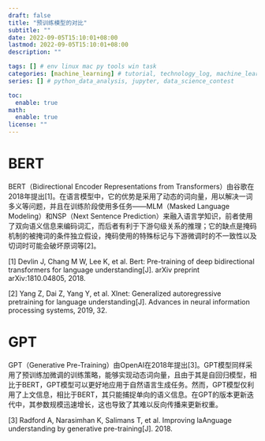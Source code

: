 ```yaml
---
draft: false
title: "预训练模型的对比"
subtitle: ""
date: 2022-09-05T15:10:01+08:00
lastmod: 2022-09-05T15:10:01+08:00
description: ""

tags: [] # env linux mac py tools win task
categories: [machine_learning] # tutorial, technology_log, machine_learning, nlp
series: [] # python_data_analysis, jupyter, data_science_contest

toc:
  enable: true
math:
  enable: true
license: ""
---
```


# BERT

BERT（Bidirectional Encoder Representations from Transformers）由谷歌在2018年提出[1]。在语言模型中，它的优势是采用了动态的词向量，用以解决一词多义等问题，并且在训练阶段使用多任务——MLM（Masked Language Modeling）和NSP（Next Sentence Prediction）来融入语言学知识，前者使用了双向语义信息来编码词汇，而后者有利于下游句级关系的推理；它的缺点是掩码机制的被掩词的条件独立假设，掩码使用的特殊标记与下游微调时的不一致性以及切词时可能会破坏原词等[2]。

[1] Devlin J, Chang M W, Lee K, et al. Bert: Pre-training of deep bidirectional transformers for language understanding[J]. arXiv preprint arXiv:1810.04805, 2018.

[2] Yang Z, Dai Z, Yang Y, et al. Xlnet: Generalized autoregressive pretraining for language understanding[J]. Advances in neural information processing systems, 2019, 32.

# GPT

GPT（Generative Pre-Training）由OpenAI在2018年提出[3]。GPT模型同样采用了预训练加微调的训练策略，能够实现动态词向量，且由于其是自回归模型，相比于BERT，GPT模型可以更好地应用于自然语言生成任务。然而，GPT模型仅利用了上文信息，相比于BERT，其只能捕捉单向的语义信息。在GPT的版本更新迭代中，其参数规模迅速增长，这也导致了其难以反向传播来更新权重。

[3] Radford A, Narasimhan K, Salimans T, et al. Improving laAnguage understanding by generative pre-training[J]. 2018.
